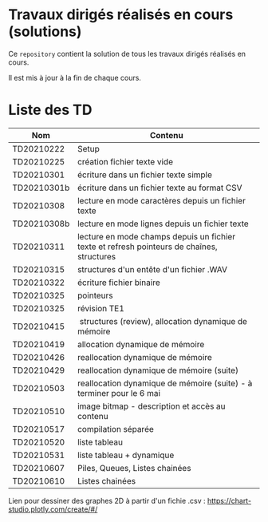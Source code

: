 # Travaux dirigés réalisés en cours (solutions)

Ce `repository` contient la solution de tous les travaux dirigés réalisés en cours.

Il est mis à jour à la fin de chaque cours.

# Liste des TD

| Nom | Contenu |
|---|---|
| TD20210222 | Setup |
| TD20210225 | création fichier texte vide |
| TD20210301 | écriture dans un fichier texte simple |
| TD20210301b | écriture dans un fichier texte au format CSV |
| TD20210308	| lecture en mode caractères depuis un fichier texte |
| TD20210308b	| lecture en mode lignes depuis un fichier texte |
| TD20210311 | lecture en mode champs depuis un fichier texte et refresh pointeurs de chaînes, structures |
| TD20210315 | structures d'un entête d'un fichier .WAV|
| TD20210322 | écriture fichier binaire|
| TD20210325 | pointeurs |
| TD20210325 | révision TE1|
| TD20210415 | structures (review), allocation dynamique de mémoire |
| TD20210419 | allocation dynamique de mémoire |
| TD20210426 | reallocation dynamique de mémoire |
| TD20210429 | reallocation dynamique de mémoire (suite) |
| TD20210503 | reallocation dynamique de mémoire (suite) - à terminer pour le 6 mai |
| TD20210510 | image bitmap - description et accès au contenu |
| TD20210517 | compilation séparée |
| TD20210520 | liste tableau |
| TD20210531 | liste tableau + dynamique |
| TD20210607 | Piles, Queues, Listes chainées |
| TD20210610 | Listes chainées |

Lien pour dessiner des graphes 2D à partir d'un fichie .csv : https://chart-studio.plotly.com/create/#/

